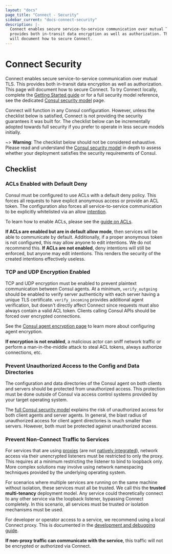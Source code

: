 ```yaml
---
layout: "docs"
page_title: "Connect - Security"
sidebar_current: "docs-connect-security"
description: |-
  Connect enables secure service-to-service communication over mutual TLS. This
  provides both in-transit data encryption as well as authorization. This page
  will document how to secure Connect.
---
```


# Connect Security

Connect enables secure service-to-service communication over mutual TLS. This
provides both in-transit data encryption as well as authorization. This page
will document how to secure Connect. To try Connect locally, complete the
[Getting Started guide](https://learn.hashicorp.com/consul/getting-started/connect) or for a full security model reference,
see the dedicated [Consul security model](/docs/internals/security.html) page. 


Connect will function in any Consul configuration. However, unless the checklist
below is satisfied, Connect is not providing the security guarantees it was
built for. The checklist below can be incrementally adopted towards full
security if you prefer to operate in less secure models initially.

~> **Warning**: The checklist below should not be considered exhaustive. Please
read and understand the [Consul security model](/docs/internals/security.html)
in depth to assess whether your deployment satisfies the security requirements
of Consul.

## Checklist

### ACLs Enabled with Default Deny

Consul must be configured to use ACLs with a default deny policy. This forces
all requests to have explicit anonymous access or provide an ACL token. The
configuration also forces all service-to-service communication to be explicitly
whitelisted via an allow [intention](/docs/connect/intentions.html).

To learn how to enable ACLs, please see the
[guide on ACLs](https://learn.hashicorp.com/consul/security-networking/production-acls).

**If ACLs are enabled but are in default allow mode**, then services will be
able to communicate by default. Additionally, if a proper anonymous token
is not configured, this may allow anyone to edit intentions. We do not recommend
this. **If ACLs are not enabled**, deny intentions will still be enforced, but anyone
may edit intentions. This renders the security of the created intentions
effectively useless.

### TCP and UDP Encryption Enabled

TCP and UDP encryption must be enabled to prevent plaintext communication
between Consul agents. At a minimum, `verify_outgoing` should be enabled
to verify server authenticity with each server having a unique TLS certificate.
`verify_incoming` provides additional agent verification, but doesn't directly
affect Connect since requests must also always contain a valid ACL token.
Clients calling Consul APIs should be forced over encrypted connections.

See the [Consul agent encryption page](/docs/agent/encryption.html) to
learn more about configuring agent encryption.

**If encryption is not enabled**, a malicious actor can sniff network
traffic or perform a man-in-the-middle attack to steal ACL tokens, always
authorize connections, etc.

### Prevent Unauthorized Access to the Config and Data Directories

The configuration and data directories of the Consul agent on both
clients and servers should be protected from unauthorized access. This
protection must be done outside of Consul via access control systems provided
by your target operating system.

The [full Consul security model](/docs/internals/security.html) explains the
risk of unauthorized access for both client agents and server agents. In
general, the blast radius of unauthorized access for client agent directories
is much smaller than servers. However, both must be protected against
unauthorized access.

### Prevent Non-Connect Traffic to Services

For services that are using
[proxies](/docs/connect/proxies.html)
(are not [natively integrated](/docs/connect/native.html)),
network access via their unencrypted listeners must be restricted
to only the proxy. This requires at a minimum restricting the listener
to bind to loopback only. More complex solutions may involve using
network namespacing techniques provided by the underlying operating system.

For scenarios where multiple services are running on the same machine
without isolation, these services must all be trusted. We call this the
**trusted multi-tenancy** deployment model. Any service could theoretically
connect to any other service via the loopback listener, bypassing Connect
completely. In this scenario, all services must be trusted _or_ isolation
mechanisms must be used.

For developer or operator access to a service, we recommend
using a local Connect proxy. This is documented in the
[development and debugging guide](/docs/connect/dev.html).

**If non-proxy traffic can communicate with the service**, this traffic
will not be encrypted or authorized via Connect.
